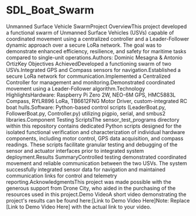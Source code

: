 # SDL_Boat_Swarm
Unmanned Surface Vehicle SwarmProject OverviewThis project developed a functional swarm of Unmanned Surface Vehicles (USVs) capable of coordinated movement using a centralized controller and a Leader-Follower dynamic approach over a secure LoRa network. The goal was to demonstrate enhanced efficiency, resilience, and safety for maritime tasks compared to single-unit operations.Authors: Dominic Mesagna & Antonio OrtizKey Objectives AchievedDeveloped a functioning swarm of two USVs.Integrated GPS and Compass sensors for navigation.Established a secure LoRa network for communication.Implemented a Centralized Controller for management and monitoring.Demonstrated coordinated movement using a Leader-Follower algorithm.Technology HighlightsHardware: Raspberry Pi Zero 2W, NEO-6M GPS, HMC5883L Compass, RYLR896 LoRa, TB6612FNG Motor Driver, custom-integrated RC boat hulls.Software: Python-based control scripts (LeaderBoat.py, FollowerBoat.py, Controller.py) utilizing pigpio, serial, and smbus2 libraries.Component Testing ScriptsThe sensor_test_programs directory within this repository contains dedicated Python scripts designed for the isolated functional verification and characterization of individual hardware components, including motor control, GPS data acquisition, and compass readings. These scripts facilitate granular testing and debugging of the sensor and actuator interfaces prior to integrated system deployment.Results SummaryControlled testing demonstrated coordinated movement and reliable communication between the two USVs. The system successfully integrated sensor data for navigation and maintained communication links for control and telemetry reporting.AcknowledgmentsThis project was made possible with the generous support from Drone City, who aided in the purchasing of the resources used in this project.Demo VideoA short video demonstrating the project's results can be found here:[Link to Demo Video Here]Note: Replace [Link to Demo Video Here] with the actual link to your video.
